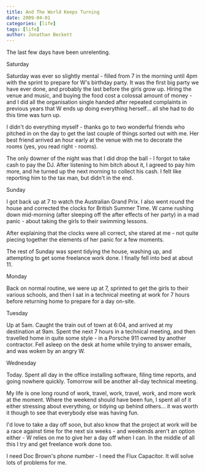 ```yaml
---
title: And The World Keeps Turning
date: 2009-04-01
categories: [life]
tags: [life]
author: Jonathan Beckett
---
```


The last few days have been unrelenting.

Saturday

Saturday was ever so slightly mental - filled from 7 in the morning until 4pm with the sprint to prepare for W's birthday party. It was the first big party we have ever done, and probably the last before the girls grow up. Hiring the venue and music, and buying the food cost a colossal amount of money - and I did all the organisation single handed after repeated complaints in previous years that W ends up doing everything herself... all she had to do this time was turn up.

I didn't do everything myself - thanks go to two wonderful friends who pitched in on the day to get the last couple of things sorted out with me. Her best friend arrived an hour early at the venue with me to decorate the rooms (yes, you read right - rooms).

The only downer of the night was that I did drop the ball - I forgot to take cash to pay the DJ. After listening to him bitch about it, I agreed to pay him more, and he turned up the next morning to collect his cash. I felt like reporting him to the tax man, but didn't in the end.

Sunday

I got back up at 7 to watch the Australian Grand Prix. I also went round the house and corrected the clocks for British Summer Time. W came rushing down mid-morning (after sleeping off the after effects of her party) in a mad panic - about taking the girls to their swimming lessons.

After explaining that the clocks were all correct, she stared at me - not quite piecing together the elements of her panic for a few moments.

The rest of Sunday was spent tidying the house, washing up, and attempting to get some freelance work done. I finally fell into bed at about 11.

Monday

Back on normal routine, we were up at 7, sprinted to get the girls to their various schools, and then I sat in a technical meeting at work for 7 hours before returning home to prepare for a day on-site.

Tuesday

Up at 5am. Caught the train out of town at 6:04, and arrived at my destination at 9am. Spent the next 7 hours in a technical meeting, and then travelled home in quite some style - in a Porsche 911 owned by another contractor. Fell asleep on the desk at home while trying to answer emails, and was woken by an angry W.

Wednesday

Today. Spent all day in the office installing software, filing time reports, and going nowhere quickly. Tomorrow will be another all-day technical meeting.

My life is one long round of work, travel, work, travel, work, and more work at the moment. Where the weekend should have been fun, I spent all of it either stressing about everything, or tidying up behind others... it was worth it though to see that everybody else was having fun.

I'd love to take a day off soon, but also know that the project at work will be a race against time for the next six weeks - and weekends aren't an option either - W relies on me to give her a day off when I can. In the middle of all this I try and get freelance work done too.

I need Doc Brown's phone number - I need the Flux Capacitor. It will solve lots of problems for me.